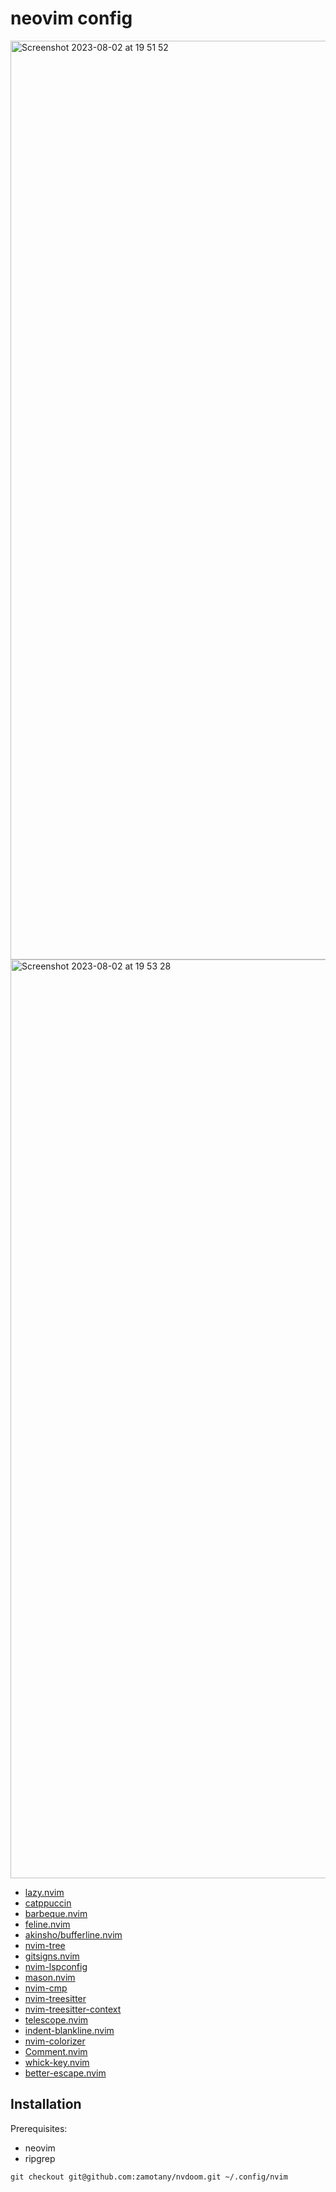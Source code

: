 # neovim config

<img width="1470" alt="Screenshot 2023-08-02 at 19 51 52" src="https://github.com/zamotany/neovim-config/assets/17573635/f7fc9a94-f96f-4107-935a-445f5d5459ae">
<img width="1470" alt="Screenshot 2023-08-02 at 19 53 28" src="https://github.com/zamotany/neovim-config/assets/17573635/5569eaab-8500-499e-a525-abaae02265c1">

- [lazy.nvim](https://github.com/folke/lazy.nvim)
- [catppuccin](https://github.com/catppuccin/nvim)
- [barbeque.nvim](https://github.com/utilyre/barbecue.nvim)
- [feline.nvim](https://github.com/freddiehaddad/feline.nvim)
- [akinsho/bufferline.nvim](https://github.com/akinsho/bufferline.nvim)
- [nvim-tree](https://github.com/nvim-tree/nvim-tree.lua)
- [gitsigns.nvim](https://github.com/lewis6991/gitsigns.nvim)
- [nvim-lspconfig](https://github.com/neovim/nvim-lspconfig)
- [mason.nvim](https://github.com/williamboman/mason.nvim)
- [nvim-cmp](https://github.com/hrsh7th/nvim-cmp)
- [nvim-treesitter](https://github.com/nvim-treesitter/nvim-treesitter)
- [nvim-treesitter-context](https://github.com/nvim-treesitter/nvim-treesitter-context)
- [telescope.nvim](https://github.com/nvim-telescope/telescope.nvim)
- [indent-blankline.nvim](https://github.com/lukas-reineke/indent-blankline.nvim)
- [nvim-colorizer](https://github.com/NvChad/nvim-colorizer.lua)
- [Comment.nvim](https://github.com/numToStr/Comment.nvim)
- [whick-key.nvim](https://github.com/folke/which-key.nvim)
- [better-escape.nvim](https://github.com/max397574/better-escape.nvim)

## Installation

Prerequisites:
- neovim
- ripgrep

```
git checkout git@github.com:zamotany/nvdoom.git ~/.config/nvim
```
